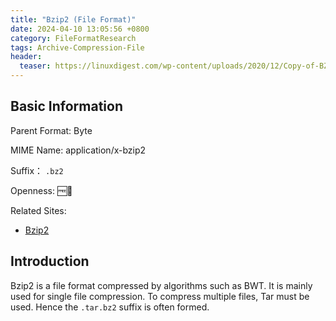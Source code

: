 ```yaml
---
title: "Bzip2 (File Format)"
date: 2024-04-10 13:05:56 +0800
category: FileFormatResearch
tags: Archive-Compression-File
header:
  teaser: https://linuxdigest.com/wp-content/uploads/2020/12/Copy-of-BZ2-files.jpg
---
```


## Basic Information

Parent Format: Byte

MIME Name: application/x-bzip2

Suffix： `.bz2`

Openness: 🆓📖

Related Sites:

* [Bzip2](https://sourceware.org/bzip2/index.html)

## Introduction

Bzip2 is a file format compressed by algorithms such as BWT. It is mainly used for single file compression. To compress multiple files, Tar must be used. Hence the `.tar.bz2` suffix is often formed.
